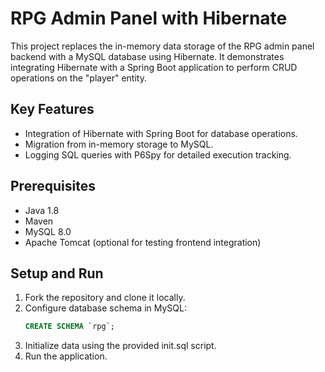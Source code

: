 # RPG Admin Panel with Hibernate  

This project replaces the in-memory data storage of the RPG admin panel backend with a MySQL database using Hibernate. It demonstrates integrating Hibernate with a Spring Boot application to perform CRUD operations on the "player" entity.  

## Key Features  
- Integration of Hibernate with Spring Boot for database operations.  
- Migration from in-memory storage to MySQL.  
- Logging SQL queries with P6Spy for detailed execution tracking.  

## Prerequisites  
- Java 1.8  
- Maven  
- MySQL 8.0  
- Apache Tomcat (optional for testing frontend integration)  

## Setup and Run  
1. Fork the repository and clone it locally.  
2. Configure database schema in MySQL:  
   ```sql
   CREATE SCHEMA `rpg`;
3. Initialize data using the provided init.sql script.
4. Run the application.
